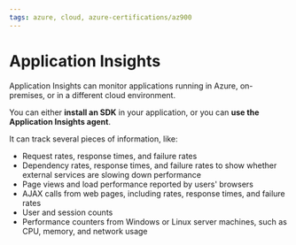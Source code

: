 ```yaml
---
tags: azure, cloud, azure-certifications/az900
---
```


# Application Insights

Application Insights can monitor applications running in Azure, on-premises, or in a different cloud environment.

You can either **install an SDK** in your application, or you can **use the Application Insights agent**.

It can track several pieces of information, like:

- Request rates, response times, and failure rates
- Dependency rates, response times, and failure rates to show whether external services are slowing down performance
- Page views and load performance reported by users' browsers
- AJAX calls from web pages, including rates, response times, and failure rates
- User and session counts
- Performance counters from Windows or Linux server machines, such as CPU, memory, and network usage
